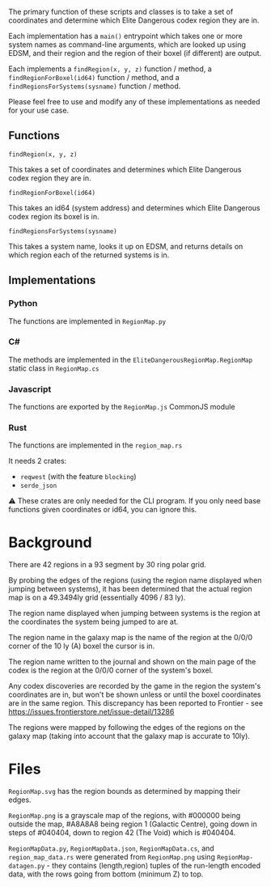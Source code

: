 The primary function of these scripts and classes is to take a set of coordinates and determine which Elite Dangerous codex region they are in.

Each implementation has a `main()` entrypoint which takes one or more system names as command-line arguments, which are looked up using EDSM, and their region and the region of their boxel (if different) are output.

Each implements a `findRegion(x, y, z)` function / method, a `findRegionForBoxel(id64)` function / method, and a `findRegionsForSystems(sysname)` function / method.

Please feel free to use and modify any of these implementations as needed for your use case.

## Functions

`findRegion(x, y, z)`

This takes a set of coordinates and determines which Elite Dangerous codex region they are in.

`findRegionForBoxel(id64)`

This takes an id64 (system address) and determines which Elite Dangerous codex region its boxel is in.

`findRegionsForSystems(sysname)`

This takes a system name, looks it up on EDSM, and returns details on which region each of the returned systems is in.

## Implementations
### Python

The functions are implemented in `RegionMap.py`

### C#

The methods are implemented in the `EliteDangerousRegionMap.RegionMap` static class in `RegionMap.cs`

### Javascript

The functions are exported by the `RegionMap.js` CommonJS module

### Rust

The functions are implemented in the `region_map.rs`

It needs 2 crates:
  - `reqwest` (with the feature `blocking`)
  - `serde_json`

:warning: These crates are only needed for the CLI program. If you only need base functions given coordinates or id64, you can ignore this.

# Background

There are 42 regions in a 93 segment by 30 ring polar grid.

By probing the edges of the regions (using the region name displayed when jumping between systems), it has been determined that the actual region map is on a 49.3494ly grid (essentially 4096 / 83 ly).

The region name displayed when jumping between systems is the region at the coordinates the system being jumped to are at.

The region name in the galaxy map is the name of the region at the 0/0/0 corner of the 10 ly (A) boxel the cursor is in.

The region name written to the journal and shown on the main page of the codex is the region at the 0/0/0 corner of the system's boxel.

Any codex discoveries are recorded by the game in the region the system's coordinates are in, but won't be shown unless or until the boxel coordinates are in the same region.  This discrepancy has been reported to Frontier - see https://issues.frontierstore.net/issue-detail/13286

The regions were mapped by following the edges of the regions on the galaxy map (taking into account that the galaxy map is accurate to 10ly).

# Files

`RegionMap.svg` has the region bounds as determined by mapping their edges.

`RegionMap.png` is a grayscale map of the regions, with #000000 being outside the map, #A8A8A8 being region 1 (Galactic Centre), going down in steps of #040404, down to region 42 (The Void) which is #040404.

`RegionMapData.py`, `RegionMapData.json`, `RegionMapData.cs`, and `region_map_data.rs` were generated from `RegionMap.png` using `RegionMap-datagen.py` - they contains (length,region) tuples of the run-length encoded data, with the rows going from bottom (minimum Z) to top.
